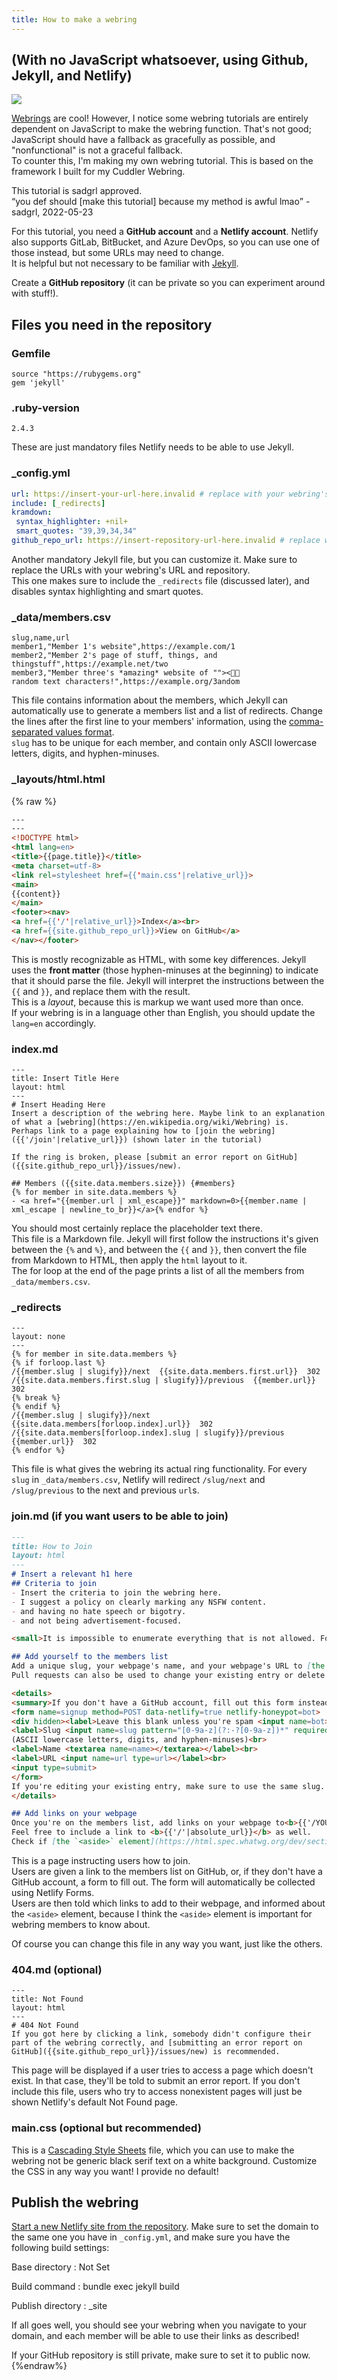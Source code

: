 ```yaml
---
title: How to make a webring
---
```

## (With no JavaScript whatsoever, using Github, Jekyll, and Netlify)
![]({{'/assets/goldring.gif'|relative_url}})

[Webrings](https://en.wikipedia.org/wiki/Webring) are cool! However, I notice some webring tutorials are entirely dependent on JavaScript to make the webring function.
That's not good; JavaScript should have a fallback as gracefully as possible, and "nonfunctional" is not a graceful fallback.  
To counter this, I'm making my own webring tutorial. This is based on the framework I built for my Cuddler Webring.

<aside>
This tutorial is sadgrl approved.<br>
<q>you def should [make this tutorial] because my method is awful lmao</q> -sadgrl, 2022-05-23
</aside>

For this tutorial, you need a <b>GitHub account</b> and a <b>Netlify account</b>.
Netlify also supports GitLab, BitBucket, and Azure DevOps, so you can use one of those instead, but some URLs may need to change.  
It is helpful but not necessary to be familiar with [Jekyll](https://jekyllrb.com/).

Create a <b>GitHub repository</b> (it can be private so you can experiment around with stuff!).

## Files you need in the repository

### Gemfile

    source "https://rubygems.org"
    gem 'jekyll'

### .ruby-version

    2.4.3

These are just mandatory files Netlify needs to be able to use Jekyll.

### _config.yml
~~~yml
url: https://insert-your-url-here.invalid # replace with your webring's URL, which should end in .netlify.app (no slash afterwards)
include: [_redirects]
kramdown:
 syntax_highlighter: +nil+
 smart_quotes: "39,39,34,34"
github_repo_url: https://insert-repository-url-here.invalid # replace with your repository's URL, which should begin with https://github.com/ and should also have no slash at the end
~~~
Another mandatory Jekyll file, but you can customize it. Make sure to replace the URLs with your webring's URL and repository.  
This one makes sure to include the `_redirects` file (discussed later), and disables syntax highlighting and smart quotes.

### _data/members.csv

~~~csv
slug,name,url
member1,"Member 1's website",https://example.com/1
member2,"Member 2's page of stuff, things, and thingstuff",https://example.net/two
member3,"Member three's *amazing* website of ""><🏳️‍🌈
random text characters!",https://example.org/3andom
~~~

This file contains information about the members, which Jekyll can automatically use to generate a members list and a list of redirects.
Change the lines after the first line to your members' information, using the [comma-separated values format](https://www.rfc-editor.org/rfc/rfc4180#section-2).  
`slug` has to be unique for each member, and contain only ASCII lowercase letters, digits, and hyphen-minuses.

### _layouts/html.html
{% raw %}
~~~html
---
---
<!DOCTYPE html>
<html lang=en>
<title>{{page.title}}</title>
<meta charset=utf-8>
<link rel=stylesheet href={{'main.css'|relative_url}}>
<main>
{{content}}
</main>
<footer><nav>
<a href={{'/'|relative_url}}>Index</a><br>
<a href={{site.github_repo_url}}>View on GitHub</a>
</nav></footer>
~~~
This is mostly recognizable as HTML, with some key differences. Jekyll uses the <b>front matter</b> (those hyphen-minuses at the beginning) to indicate that it should parse the file.
Jekyll will interpret the instructions between the `{{` and `}}`, and replace them with the result.  
This is a <i>layout</i>, because this is markup we want used more than once.  
If your webring is in a language other than English, you should update the `lang=en` accordingly.

### index.md
    ---
    title: Insert Title Here
    layout: html
    ---
    # Insert Heading Here
    Insert a description of the webring here. Maybe link to an explanation of what a [webring](https://en.wikipedia.org/wiki/Webring) is.  
    Perhaps link to a page explaining how to [join the webring]({{'/join'|relative_url}}) (shown later in the tutorial)
    
    If the ring is broken, please [submit an error report on GitHub]({{site.github_repo_url}}/issues/new).
    
    ## Members ({{site.data.members.size}}) {#members}
    {% for member in site.data.members %}
    - <a href="{{member.url | xml_escape}}" markdown=0>{{member.name | xml_escape | newline_to_br}}</a>{% endfor %}

You should most certainly replace the placeholder text there.  
This file is a Markdown file. Jekyll will first follow the instructions it's given between the `{%` and  `%}`, and between the `{{` and `}}`,
then convert the file from Markdown to HTML, then apply the `html` layout to it.  
The for loop at the end of the page prints a list of all the members from `_data/members.csv`.

### _redirects

    ---
    layout: none
    ---
    {% for member in site.data.members %}
    {% if forloop.last %}
    /{{member.slug | slugify}}/next  {{site.data.members.first.url}}  302
    /{{site.data.members.first.slug | slugify}}/previous  {{member.url}}  302
    {% break %}
    {% endif %}
    /{{member.slug | slugify}}/next  {{site.data.members[forloop.index].url}}  302
    /{{site.data.members[forloop.index].slug | slugify}}/previous  {{member.url}}  302
    {% endfor %}

This file is what gives the webring its actual ring functionality. For every `slug` in `_data/members.csv`, Netlify will redirect `/slug/next` and `/slug/previous` to the next and previous `url`s.

### join.md (if you want users to be able to join)
~~~md
---
title: How to Join
layout: html
---
# Insert a relevant h1 here
## Criteria to join
- Insert the criteria to join the webring here.
- I suggest a policy on clearly marking any NSFW content.
- and having no hate speech or bigotry.
- and not being advertisement-focused.

<small>It is impossible to enumerate everything that is not allowed. For this reason, we (the webmasters) reserve the right to remove a site if we feel it is outside of our own personal bounds.</small>

## Add yourself to the members list
Add a unique slug, your webpage's name, and your webpage's URL to [the members list on GitHub]({{site.github_repo_url}}/blob/main/_data/members.csv) in a pull request.  
Pull requests can also be used to change your existing entry or delete your entry.

<details>
<summary>If you don't have a GitHub account, fill out this form instead:</summary>
<form name=signup method=POST data-netlify=true netlify-honeypot=bot>
<div hidden><label>Leave this blank unless you're spam <input name=bot></label></div>
<label>Slug <input name=slug pattern="[0-9a-z](?:-?[0-9a-z])*" required></label>
(ASCII lowercase letters, digits, and hyphen-minuses)<br>
<label>Name <textarea name=name></textarea></label><br>
<label>URL <input name=url type=url></label><br>
<input type=submit>
</form>
If you're editing your existing entry, make sure to use the same slug. If you're deleting your existing entry, leave the URL field blank.
</details>

## Add links on your webpage
Once you're on the members list, add links on your webpage to<b>{{'/YOUR-SLUG/next'|absolute_url}}</b> and <b>{{'/YOUR-SLUG/previous'|absolute_url}}</b>, replacing <b>YOUR-SLUG</b> with the slug you chose.  
Feel free to include a link to <b>{{'/'|absolute_url}}</b> as well.  
Check if [the `<aside>` element](https://html.spec.whatwg.org/dev/sections.html#the-aside-element) is right for you.
~~~
This is a page instructing users how to join.  
Users are given a link to the members list on GitHub, or, if they don't have a GitHub account,
a form to fill out. The form will automatically be collected using Netlify Forms.  
Users are then told which links to add to their webpage, and informed about the `<aside>` element,
because I think the `<aside>` element is important for webring members to know about.

Of course you can change this file in any way you want, just like the others.
### 404.md (optional)

    ---
    title: Not Found
    layout: html
    ---
    # 404 Not Found
    If you got here by clicking a link, somebody didn't configure their part of the webring correctly, and [submitting an error report on GitHub]({{site.github_repo_url}}/issues/new) is recommended.

This page will be displayed if a user tries to access a page which doesn't exist. In that case, they'll be told to submit an error report.
If you don't include this file, users who try to access nonexistent pages will just be shown Netlify's default Not Found page.
### main.css (optional but recommended)
This is a [Cascading Style Sheets](https://developer.mozilla.org/en-US/docs/Web/CSS) file, which you can use to make the webring not be
generic black serif text on a white background. Customize the CSS in any way you want! I provide no default!
## Publish the webring
[Start a new Netlify site from the repository](https://app.netlify.com/start). Make sure to set the domain to the same one you have in `_config.yml`, and make sure you have the following build settings:

Base directory
: Not Set

Build command
: bundle exec jekyll build

Publish directory
: _site

If all goes well, you should see your webring when you navigate to your domain, and each member will be able to use their links as described!

If your GitHub repository is still private, make sure to set it to public now.
{%endraw%}
